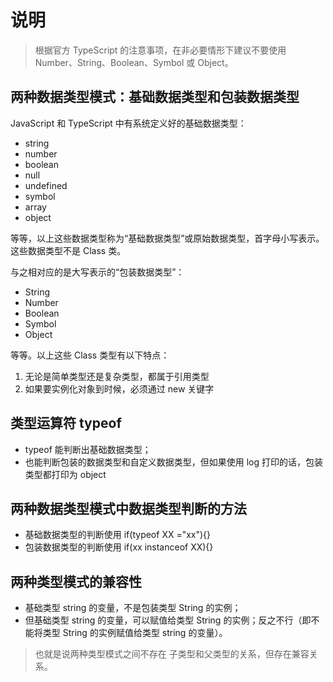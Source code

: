 # 说明

> 根据官方 TypeScript 的注意事项，在非必要情形下建议不要使用 Number、String、Boolean、Symbol 或 Object。

## 两种数据类型模式：基础数据类型和包装数据类型

JavaScript 和 TypeScript 中有系统定义好的基础数据类型：

-   string
-   number
-   boolean
-   null
-   undefined
-   symbol
-   array
-   object

等等，以上这些数据类型称为“基础数据类型”或原始数据类型，首字母小写表示。这些数据类型不是 Class 类。

与之相对应的是大写表示的“包装数据类型”：

-   String
-   Number
-   Boolean
-   Symbol
-   Object

等等。以上这些 Class 类型有以下特点：

1. 无论是简单类型还是复杂类型，都属于引用类型
2. 如果要实例化对象到时候，必须通过 new 关键字

## 类型运算符 typeof

-   typeof 能判断出基础数据类型；
-   也能判断包装的数据类型和自定义数据类型，但如果使用 log 打印的话，包装类型都打印为 object

## 两种数据类型模式中数据类型判断的方法

-   基础数据类型的判断使用 if(typeof XX ="xx"){}
-   包装数据类型的判断使用 if(xx instanceof XX){}

## 两种类型模式的兼容性

-   基础类型 string 的变量，不是包装类型 String 的实例；
-   但基础类型 string 的变量，可以赋值给类型 String 的实例；反之不行（即不能将类型 String 的实例赋值给类型 string 的变量）。

> 也就是说两种类型模式之间不存在 子类型和父类型的关系，但存在兼容关系。
